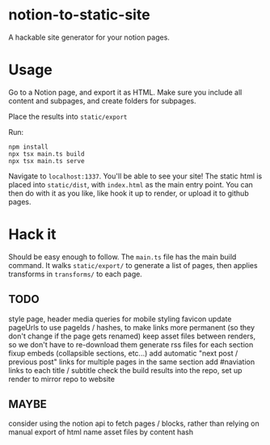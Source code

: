 # notion-to-static-site
A hackable site generator for your notion pages.

# Usage
Go to a Notion page, and export it as HTML. Make sure you include all content and subpages, and create folders for
subpages.

Place the results into `static/export`

Run:
```
npm install
npx tsx main.ts build
npx tsx main.ts serve
```

Navigate to `localhost:1337`. You'll be able to see your site! The static html is placed into `static/dist`, with
`index.html` as the main entry point. You can then do with it as you like, like hook it up to render, or upload it
to github pages.

# Hack it
Should be easy enough to follow. The `main.ts` file has the main build command. It walks `static/export/` to generate
a list of pages, then applies transforms in `transforms/` to each page.

## TODO
style page, header
media queries for mobile styling
favicon
update pageUrls to use pageIds / hashes, to make links more permanent (so they don't change if the page gets renamed)
keep asset files between renders, so we don't have to re-download them
generate rss files for each section
fixup embeds (collapsible sections, etc...)
add automatic "next post / previous post" links for multiple pages in the same section
add #naviation links to each title / subtitle
check the build results into the repo, set up render to mirror repo to website

## MAYBE
consider using the notion api to fetch pages / blocks, rather than relying on manual export of html
name asset files by content hash
